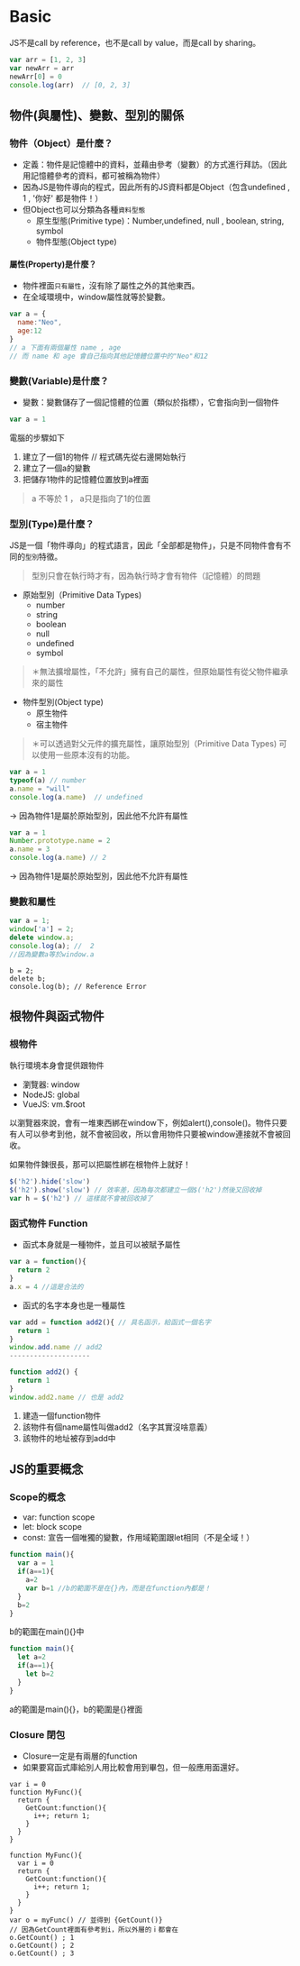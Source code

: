# Basic 


JS不是call by reference，也不是call by value，而是call by sharing。

```JavaScript
var arr = [1, 2, 3]
var newArr = arr
newArr[0] = 0
console.log(arr)  // [0, 2, 3]
```

## 物件(與屬性)、變數、型別的關係

### 物件（Object）是什麼？

- 定義：物件是記憶體中的資料，並藉由參考（變數）的方式進行拜訪。（因此用記憶體參考的資料，都可被稱為物件）
- 因為JS是物件導向的程式，因此所有的JS資料都是Object（包含undefined , 1 , '你好' 都是物件！）
- 但Object也可以分類為各種`資料型態`
  - 原生型態(Primitive type)：Number,undefined, null , boolean, string, symbol
  - 物件型態(Object type)

#### 屬性(Property)是什麼？

- 物件裡面`只有屬性`，沒有除了屬性之外的其他東西。
- 在全域環境中，window屬性就等於變數。

```js
var a = {
  name:"Neo",
  age:12
}
// a 下面有兩個屬性 name , age
// 而 name 和 age 會自己指向其他記憶體位置中的"Neo"和12
```




### 變數(Variable)是什麼？

- 變數：變數儲存了一個記憶體的位置（類似於指標），它會指向到一個物件

```js
var a = 1
```
電腦的步驟如下
1. 建立了一個1的物件 // 程式碼先從右邊開始執行
2. 建立了一個a的變數
3. 把儲存1物件的記憶體位置放到a裡面

> a 不等於 1 ， a只是指向了1的位置

### 型別(Type)是什麼？

JS是一個「物件導向」的程式語言，因此「全部都是物件」，只是不同物件會有不同的`型別`特徵。

> 型別只會在執行時才有，因為執行時才會有物件（記憶體）的問題

- 原始型別（Primitive Data Types) 
  - number
  - string
  - boolean
  - null
  - undefined
  - symbol
>＊無法擴增屬性，「不允許」擁有自己的屬性，但原始屬性有從父物件繼承來的屬性
- 物件型別(Object type) 
  - 原生物件
  - 宿主物件
>＊可以透過對父元件的擴充屬性，讓原始型別（Primitive Data Types) 可以使用一些原本沒有的功能。

```js
var a = 1
typeof(a) // number
a.name = "will"
console.log(a.name)  // undefined
```
-> 因為物件1是屬於原始型別，因此他不允許有屬性

```js
var a = 1 
Number.prototype.name = 2
a.name = 3
console.log(a.name) // 2
```

-> 因為物件1是屬於原始型別，因此他不允許有屬性




### 變數和屬性

```js
var a = 1;
window['a'] = 2;
delete window.a;
console.log(a); //  2  
//因為變數a等於window.a
```

```
b = 2;
delete b;
console.log(b); // Reference Error 
```

## 根物件與函式物件


### 根物件


執行環境本身會提供跟物件
- 瀏覽器: window
- NodeJS: global
- VueJS: vm.$root

以瀏覽器來說，會有一堆東西綁在window下，例如alert(),console()。物件只要有人可以參考到他，就不會被回收，所以會用物件只要被window連接就不會被回收。

如果物件鍊很長，那可以把屬性綁在根物件上就好！
```js
$('h2').hide('slow')
$('h2').show('slow') // 效率差，因為每次都建立一個$('h2')然後又回收掉
var h = $('h2') // 這樣就不會被回收掉了 
```



### 函式物件 Function

- 函式本身就是一種物件，並且可以被賦予屬性

```js
var a = function(){
  return 2
} 
a.x = 4 //這是合法的
```

- 函式的名字本身也是一種屬性
```js
var add = function add2(){ // 具名函示，給函式一個名字
  return 1
}
window.add.name // add2
--------------------

function add2() { 
  return 1
}
window.add2.name // 也是 add2
```
1. 建造一個function物件
2. 該物件有個name屬性叫做add2（名字其實沒啥意義）
3. 該物件的地址被存到add中

## JS的重要概念

### Scope的概念

- var: function scope
- let: block scope
- const: 宣告一個唯獨的變數，作用域範圍跟let相同（不是全域！）

```js
function main(){
  var a = 1
  if(a==1){
    a=2
    var b=1 //b的範圍不是在{}內，而是在function內都是！
  }
  b=2
}
```

b的範圍在main(){}中

```js
function main(){
  let a=2
  if(a==1){
    let b=2
  }
}
```
a的範圍是main(){}，b的範圍是{}裡面


### Closure 閉包

- Closure一定是有兩層的function
- 如果要寫函式庫給別人用比較會用到畢包，但一般應用面還好。

```JS 有記憶的計算機
var i = 0
function MyFunc(){
  return {
    GetCount:function(){
      i++; return 1;
    }
  }
}
```

```JS 有記憶的計算機
function MyFunc(){
  var i = 0
  return {
    GetCount:function(){
      i++; return 1;
    }
  }
}
var o = myFunc() // 並得到 {GetCount()}
// 因為GetCount裡面有參考到i，所以外層的ｉ都會在
o.GetCount() ; 1
o.GetCount() ; 2
o.GetCount() ; 3
```
